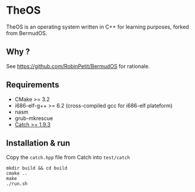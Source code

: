 # TheOS

TheOS is an operating system written in C++ for learning purposes, forked from
BermudOS.

## Why ?
See https://github.com/RobinPetit/BermudOS for rationale.

## Requirements
 * CMake >= 3.2
 * i686-elf-g++ >= 6.2 (cross-compiled gcc for i686-elf plateform)
 * nasm
 * grub-mkrescue
 * [Catch >= 1.9.3](https://github.com/philsquared/Catch/releases/download/v1.9.3/catch.hpp)

## Installation & run
Copy the `catch.hpp` file from Catch into `test/catch`

    mkdir build && cd build
	cmake ..
	make
	./run.sh
